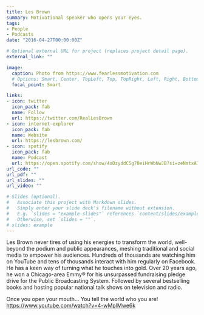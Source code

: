 ```yaml
---
title: Les Brown
summary: Motivational speaker who opens your eyes.
tags:
- People
- Podcasts
date: "2016-04-27T00:00:00Z"

# Optional external URL for project (replaces project detail page).
external_link: ""

image:
  caption: Photo from https://www.fearlessmotivation.com
  # Options: Smart, Center, TopLeft, Top, TopRight, Left, Right, BottomLeft, Bottom, BottomRight
  focal_point: Smart

links:
- icon: twitter
  icon_pack: fab
  name: Follow
  url: https://twitter.com/RealLesBrown
- icon: internet-explorer
  icon_pack: fab
  name: Website
  url: https://lesbrown.com/
- icon: spotify
  icon_pack: fab
  name: Podcast
  url: https://open.spotify.com/show/4oDzyddC5g70eiHrWbNwJB?si=zeNmtxA7QeS3Z85aX-Bb4w
url_code: ""
url_pdf: ""
url_slides: ""
url_video: ""

# Slides (optional).
#   Associate this project with Markdown slides.
#   Simply enter your slide deck's filename without extension.
#   E.g. `slides = "example-slides"` references `content/slides/example-slides.md`.
#   Otherwise, set `slides = ""`.
# slides: example
---
```


Les Brown never tires of using his energies to transform the world, well-beyond the podium and public appearances, meshing traditional and social media to empower his audiences. Hundreds of thousands are watching him on YouTube and tens of thousands interact with him regularly on Facebook. He has a keen way of turning what he touches into gold. Over 20 years ago, he won a Chicago-area Emmy® for his unsurpassed fundraising pledge drive for the Public Broadcasting System. Followed by several bestselling books and hosting popular national talk shows on television and radio.

Once you open your mouth... You tell the world who you are!
https://www.youtube.com/watch?v=4-wMplMwe6k



